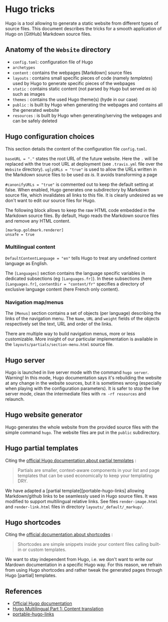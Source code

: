# Hugo tricks
Hugo is a tool allowing to generate a static website from different types of source files.
This document describes the tricks for a smooth application of Hugo on [GitHub] Markdown source files.

## Anatomy of the `Website` directory
- `config.toml`: configuration file of Hugo
- `archetypes`
- `content` : contains the webpages [Markdown] source files
- `layouts` : contains small specific pieces of code (namely *templates*) used by Hugo to generate specific pieces of the webpages
- `static` : contains static content (not parsed by Hugo but served *as is*) such as images
- `themes` : contains the used Hugo theme(s) (hyde in our case)
- `public` : is built by Hugo when generating the webpages and contains all the generated website
- `resources` : is built by Hugo when generating/serving the webpages and can be safely deleted

## Hugo configuration choices
This section details the content of the configuration file `config.toml`.

`baseURL = "."` states the root URL of the future website. Here the `.` will be replaced with the true root URL at deployment (see `.travis.yml` file over the `Website` directory).
`uglyURLs = "true"` is used to allow the URLs written in the Markdown source files to be used *as is*. It avoids transforming a page

`#canonifyURLs = "true"` is commented out to keep the default setting at false.
When enabled, Hugo generates one subdirectory by Markdown source file, which invalidates all links to this file.
It is clearly undesired as we don't want to edit our source files for Hugo.

The following block allows to keep the raw HTML code embedded in the Markdown source files.
By default, Hugo reads the Markdown source files and remove any HTML content.
```
[markup.goldmark.renderer]
unsafe = true
```

### Multilingual content
`DefaultContentLanguage = "en"` tells Hugo to treat any undefined content language as English.

The `[Languages]` section contains the language specific variables in dedicated subsections (eg `[Languages.fr]`).
In these subsections (here `[Languages.fr]`, `contentDir = "content/fr"` specifies a directory of exclusive language content (here French only content).


### Navigation map/menus
The `[Menus]` section contains a set of objects (per language) describing the links of the navigation menu.
The `Name`, `URL` and `weight` fields of the objects respectively set the text, URL and order of the links.

There are multiple way to build navigation menus, more or less customizable.
More insight of our particular implementation is available in the `layouts/partials/section-menu.html` source file.


## Hugo server
Hugo is launched in live server mode with the command `hugo server`.
Warning! In this mode, Hugo documentation says it's rebuilding the website at any change in the website sources, but it is sometimes wrong (especially when playing with the configuration parameters).
It is safer to stop the live server mode, clean the intermediate files with `rm -rf resources` and relaunch.

## Hugo website generator
Hugo generates the whole website from the provided source files with the simple command `hugo`.
The website files are put in the `public` subdirectory.

## Hugo partial templates
Citing the [official Hugo documentation about partial templates](https://gohugo.io/templates/partials/) : 
> Partials are smaller, context-aware components in your list and page templates that can be used economically to keep your templating DRY.

We have adapted a [partial template][portable-hugo-links] allowing Markdown/github links to be seamlessly used in Hugo source files.
It was modified to support multilingual relative links.
See files `render-image.html` and `render-link.html` files in directory `layouts/_default/_markup/`.

## Hugo shortcodes

Citing the [official documentation about shortcodes](https://gohugo.io/content-management/shortcodes/) : 
> Shortcodes are simple snippets inside your content files calling built-in or custom templates.

We want to stay independent from Hugo, i.e. we don't want to write our Mardown documentation in a specific Hugo way.
For this reason, we refrain from using Hugo shortcodes and rather tweak the generated pages through Hugo [partial] templates.


## References
- [Official Hugo documentation](https://gohugo.io)
- [Hugo Multilingual Part 1: Content translation](https://www.regisphilibert.com/blog/2018/08/hugo-multilingual-part-1-managing-content-translation/#crossing-the-language-barrier-with-sites)
- [portable-hugo-links](https://github.com/bep/portable-hugo-links)
